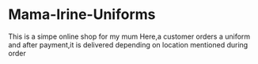 # Mama-Irine-Uniforms
This is a simpe online shop for my mum
Here,a customer orders a uniform and after payment,it is delivered depending on location mentioned during order
